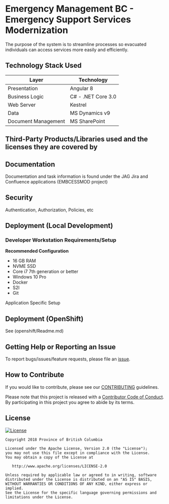 # Emergency Management BC - Emergency Support Services Modernization
The purpose of the system is to streamline processes so evacuated individuals can access services more easily and efficiently. 

## Technology Stack Used
| Layer   | Technology | 
| ------- | ------------ |
| Presentation | Angular 8 |
| Business Logic | C# - .NET Core 3.0 |
| Web Server | Kestrel |
| Data    | MS Dynamics v9|
| Document Management    | MS SharePoint |   


## Third-Party Products/Libraries used and the licenses they are covered by

## Documentation

Documentation and task information is found under the JAG Jira and Confluence applications (EMBCESSMOD project)

## Security

Authentication, Authorization, Policies, etc


## Deployment (Local Development)

### Developer Workstation Requirements/Setup
**Recommended Configuration**
- 16 GB RAM
- NVME SSD
- Core i7 7th generation or better
- Windows 10 Pro
- Docker
- S2I
- Git 

Application Specific Setup

## Deployment (OpenShift)

See (openshift/Readme.md)

## Getting Help or Reporting an Issue

To report bugs/issues/feature requests, please file an [issue](../../issues).

## How to Contribute

If you would like to contribute, please see our [CONTRIBUTING](./CONTRIBUTING.md) guidelines.

Please note that this project is released with a [Contributor Code of Conduct](./CODE_OF_CONDUCT.md). By participating in this project you agree to abide by its terms.

## License

[![License](https://img.shields.io/badge/License-Apache%202.0-blue.svg)](LICENSE)

    Copyright 2018 Province of British Columbia

    Licensed under the Apache License, Version 2.0 (the "License");
    you may not use this file except in compliance with the License.
    You may obtain a copy of the License at

       http://www.apache.org/licenses/LICENSE-2.0

    Unless required by applicable law or agreed to in writing, software
    distributed under the License is distributed on an "AS IS" BASIS,
    WITHOUT WARRANTIES OR CONDITIONS OF ANY KIND, either express or implied.
    See the License for the specific language governing permissions and
    limitations under the License.
